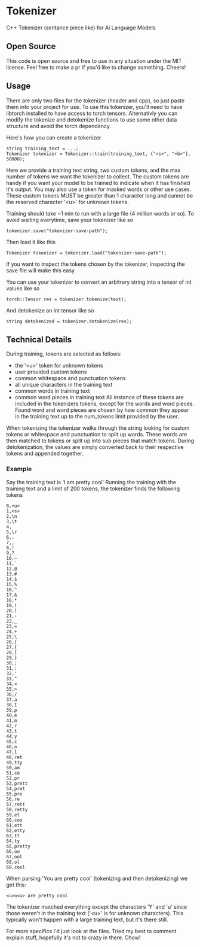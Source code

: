 # Tokenizer
C++ Tokenizer (sentance piece like) for Ai Language Models

## Open Source
This code is open source and free to use in any situation under the MIT license. Feel free to make a pr if you'd like to change something. Cheers!

## Usage
There are only two files for the tokenizer (header and cpp), so just paste them into your project for use. To use this tokenizer, you'll need to have
libtorch installed to have access to torch tensors. Alternativly you can modify the tokenize and detokenize functions to use some other data structure
and avoid the torch dependency.

Here's how you can create a tokenizer
```
string training_text = ...;
Tokenizer tokenizer = Tokenizer::train(training_text, {"<s>", "<b>"}, 50000);
```
Here we provide a training text string, two custom tokens, and the max number of tokens we want the tokenizer to collect. The custom tokens are handy if
you want your model to be trained to indicate when it has finished it's output. You may also use a token for masked words or other use cases. These custom
tokens MUST be greater than 1 character long and cannot be the reserved character '\<u\>' for unknown tokens.

Training should take ~1 min to run with a large file (4 million words or so). To avoid waiting everytime, save your
tokenizer like so
```
tokenizer.save("tokenizer-save-path");
```
Then load it like this
```
Tokenizer tokenizer = tokenizer.load("tokenizer-save-path");
```
If you want to inspect the tokens chosen by the tokenizer, inspecting the save file will make this easy.

You can use your tokenizer to convert an arbitrary string into a tensor of int values like so
```
torch::Tensor res = tokenizer.tokenize(text);
```

And detokenize an int tensor like so
```
string detokenized = tokenizer.detokenize(res);
```


## Technical Details
During training, tokens are selected as follows:
- the '\<u\>' token for unknown tokens
- user provided custom tokens
- common whitespace and punctuation tokens
- all unique characters in the training text
- common words in training text
- common word pieces in training text
All instance of these tokens are included in the tokenizers tokens, except for the words and word pieces. Found word and word pieces are chosen by how common they appear in the training text up to the num_tokens limit provided by the user.

When tokenizing the tokenizer walks through the string looking for custom tokens or whitespace and punctuation to split up words. These words are then matched to tokens or split up into sub pieces that match tokens.
During detokenization, the values are simply converted back to their respective tokens and appended together. 

### Example
Say the training text is 'I am pretty cool'
Running the training with the training text and a limit of 200 tokens, the tokenizer finds the following tokens
```
0,<u>
1,<s>
2,\n
3,\t
4, 
5,\r
6,.
7,,
8,!
9,?
10,~
11,`
12,@
13,#
14,$
15,%
16,^
17,&
18,*
19,(
20,)
21,-
22,_
23,=
24,+
25,\
26,|
27,{
28,[
29,}
30,;
31,:
32,'
33,"
34,<
35,>
36,/
37,a
38,I
39,p
40,e
41,m
42,r
43,t
44,y
45,c
46,o
47,l
48,ret
49,tty
50,am
51,co
52,pr
53,prett
54,pret
55,pre
56,re
57,rett
58,retty
59,et
60,coo
61,ett
62,etty
63,tt
64,ty
65,pretty
66,oo
67,ool
68,ol
69,cool
```
When parsing 'You are pretty cool' (tokenizing and then detokenizing) we get this:
```
<u>o<u> are pretty cool
```
The tokenizer matched everything except the characters 'Y' and 'u' since those weren't in the training text ('\<u\>' is for unknown characters). This typically won't happen with a large training text, but it's there still.

For more specifics I'd just look at the files. Tried my best to comment explain stuff, hopefully it's not to crazy in there. Chow!


